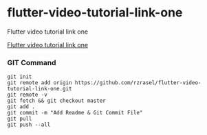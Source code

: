 # flutter-video-tutorial-link-one
Flutter video tutorial link one

[Flutter video tutorial link one](https://rzrasel.github.io/flutter-video-tutorial-link-one/)


### GIT Command
```git_command
git init
git remote add origin https://github.com/rzrasel/flutter-video-tutorial-link-one.git
git remote -v
git fetch && git checkout master
git add .
git commit -m "Add Readme & Git Commit File"
git pull
git push --all
```
